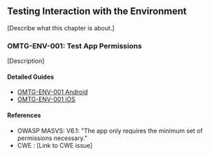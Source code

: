## Testing Interaction with the Environment

[Describe what this chapter is about.]

### OMTG-ENV-001: Test App Permissions
[Description]

#### Detailed Guides

- [OMTG-ENV-001 Android](0x04a_OMTG-ENV_Android.md#OMTG-ENV-001)
- [OMTG-ENV-001 iOS](0x04b_OMTG-ENV_iOS.md#OMTG-ENV-001)

#### References

- OWASP MASVS: V6.1: "The app only requires the minimum set of permissions necessary."
- CWE : [Link to CWE issue]
